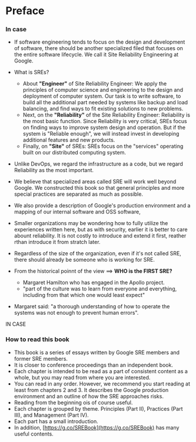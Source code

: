 # Preface

### In case

- If software engineering tends to focus on the design and development of software, there should be another specialized filed that focuses on the entire software lifecycle. We call it Site Reliability Engineering at Google.

- What is SREs?
	- About **"Engineer"** of Site Reliability Engineer: We apply the principles of computer science and engineering to the design and deployment of computer system. Our task is to write software, to build all the additional part needed by systems like backup and load balancing, and find ways to fit existing solutions to new problems.
	- Next, on the **"Reliability"** of the Site Reliability Engineer: Reliability is the most basic function. Since Reliability is very critical, SREs focus on finding ways to improve system design and operation. But if the system is "Reliable enough", we will instead invest in developing additional features and new products.
	- Finally, on **"Site"** of SREs: SREs focus on the "services" operating built on our distributed computing system.

- Unlike DevOps, we regard the infrastructure as a code, but we regard Reliability as the most important.
- We believe that specialized areas called SRE will work well beyond Google. We constructed this book so that general principles and more special practices are separated as much as possible.
- We also provide a description of Google's production environment and a mapping of our internal software and OSS software,
- Smaller organizations may be wondering how to fully utilize the experiences written here, but as with security, earlier it is better to care abount reliability. It is not costly to introduce and extend it first,  reather rthan introduce it from stratch later.
- Regardless of the size of the organization, even if it's not called SRE, there should already be someone who is working for SRE.
- From the historical poinnt of the view ==> **WHO is the FIRST SRE?**
	- Margaret Hamilton who has engaged in the Apollo project.
	- "part of the culture was to learn from everyone and everything, including from that which one would least expect"
- Margaret said: "a thorough understanding of how to operate the systems was not enough to prevent human errors".

IN CASE

### How to read this book

- This book is a series of essays written by Google SRE members and former SRE members.
- It is closer to conference proceedings than an independent book.
- Each chapter is intended to be read as a part of consistent content as a whole, but you may read from where you are interested.
- You can read in any order. However, we recommend you start reading at least from chapters 2 and 3. It describes the Google production environment and an outline of how the SRE approaches risks.
- Reading from the beginning ois of course useful.
- Each chapter is grouped by theme. Principles (Part II), Practices (Part III), and Management (Part IV).
- Each part has a small introduction.
- In addition, [https://g.co/SREBook](https://g.co/SREBook) has many useful contents.